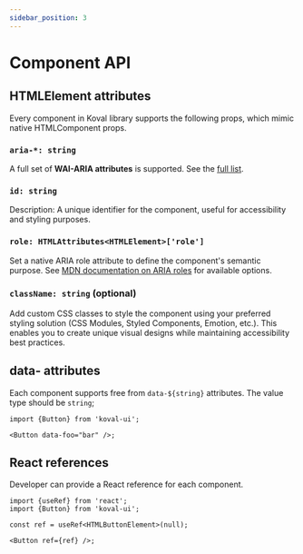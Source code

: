 ```yaml
---
sidebar_position: 3
---
```


# Component API

## HTMLElement attributes

Every component in Koval library supports the following props, which mimic native HTMLComponent props.

### `aria-*: string`

A full set of **WAI-ARIA attributes** is supported. See the [full list](https://developer.mozilla.org/en-US/docs/Web/Accessibility/ARIA/Reference/Attributes).

### `id: string`

Description: A unique identifier for the component, useful for accessibility and styling purposes.

### `role: HTMLAttributes<HTMLElement>['role']`
Set a native ARIA role attribute to define the component's semantic purpose. See [MDN documentation on ARIA roles](https://developer.mozilla.org/en-US/docs/Web/Accessibility/ARIA/Roles) for available options.

### `className: string` (optional)

Add custom CSS classes to style the component using your preferred styling solution (CSS Modules, Styled Components, Emotion, etc.). This enables you to create unique visual designs while maintaining accessibility best practices.


## data- attributes

Each component supports free from `data-${string}` attributes. The value type should be `string`;

```tsx
import {Button} from 'koval-ui';

<Button data-foo="bar" />;
```

## React references

Developer can provide a React reference for each component.

```tsx
import {useRef} from 'react';
import {Button} from 'koval-ui';

const ref = useRef<HTMLButtonElement>(null);

<Button ref={ref} />;
```

